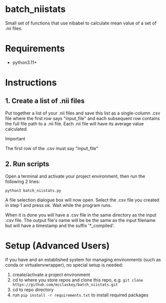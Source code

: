 # batch_niistats
Small set of functions that use nibabel to calculate mean value of a set of .nii files.

# Requirements
* python3.11+

# Instructions

## 1. Create a list of .nii files
Put together a list of your .nii files and save this list as a single-column .csv file where the first row says "input_file" and each subsequent row contains the full file path to a .nii file. Each .nii file will have its average value calculated.

> [!IMPORTANT]
> The first row of the .csv must say "input_file"

## 2. Run scripts 

Open a terminal and activate your project environment, then run the following 2 lines:
```
python3 batch_niistats.py
```
A file selection dialogue box will now open. Select the .csv file you created in step 1 and press ok. Wait while the program runs.

When it is done you will have a .csv file in the same directory as the input .csv file. The output file's name will be be the same as the input filename but will have a timestamp and the suffix '*_compiled'.

# Setup (Advanced Users)
If you have and an established system for managing environments (such as conda or virtualenvwrapper), no special setup is needed: 
1. create/activate a project environment
2. cd to where you store repos and clone this repo, e.g. `git clone https://github.com/mcclaskey/batch_niistats.git`
3. cd to repo directory
4. run `pip install -r requirements.txt` to install required packages
